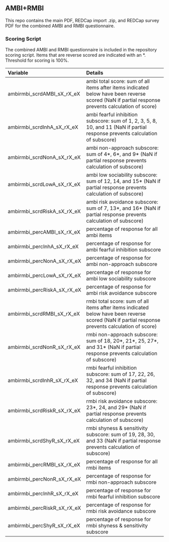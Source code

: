 ## AMBI+RMBI

This repo contains the main PDF, REDCap import .zip, and REDCap survey PDF for the combined AMBI and RMBI questionnaire.


### Scoring Script
The combined AMBI and RMBI questionnaire is included in the repository scoring script.  Items that are reverse scored are indicated with an *. Threshold for scoring is 100%.

| Variable | Details |
| :--  | :--  |
| ambirmbi_scrdAMBI_sX_rX_eX | ambi total score: sum of all items after items indicated below have been reverse scored (NaN if partial response prevents calculation of score) |
| ambirmbi_scrdInhA_sX_rX_eX | ambi fearful inhibition subscore: sum of 1, 2, 3, 5, 8, 10, and 11 (NaN if partial response prevents calculation of subscore) |
| ambirmbi_scrdNonA_sX_rX_eX | ambi non-approach subscore: sum of 4*, 6*, and 9* (NaN if partial response prevents calculation of subscore) |
| ambirmbi_scrdLowA_sX_rX_eX | ambi low sociability subscore: sum of 12, 14, and 15* (NaN if partial response prevents calculation of subscore) |
| ambirmbi_scrdRiskA_sX_rX_eX | ambi risk avoidance subscore: sum of 7, 13*, and 16* (NaN if partial response prevents calculation of subscore) |
| ambirmbi_percAMBI_sX_rX_eX | percentage of response for all ambi items |
| ambirmbi_percInhA_sX_rX_eX | percentage of response for ambi fearful inhibition subscore |
| ambirmbi_percNonA_sX_rX_eX | percentage of response for ambi non-approach subscore |
| ambirmbi_percLowA_sX_rX_eX | percentage of response for ambi low sociability subscore |
| ambirmbi_percRiskA_sX_rX_eX | percentage of response for ambi risk avoidance subscore |
| ambirmbi_scrdRMBI_sX_rX_eX | rmbi total score: sum of all items after items indicated below have been reverse scored (NaN if partial response prevents calculation of score) |
| ambirmbi_scrdNonR_sX_rX_eX | rmbi non-approach subscore: sum of 18, 20*, 21*, 25, 27*, and 31* (NaN if partial response prevents calculation of subscore) |
| ambirmbi_scrdInhR_sX_rX_eX | rmbi fearful inhibition subscore: sum of 17, 22, 26, 32, and 34 (NaN if partial response prevents calculation of subscore) |
| ambirmbi_scrdRiskR_sX_rX_eX | rmbi risk avoidance subscore: 23*, 24, and 29* (NaN if partial response prevents calculation of subscore) |
| ambirmbi_scrdShyR_sX_rX_eX | rmbi shyness & sensitivity subscore: sum of 19, 28, 30, and 33 (NaN if partial response prevents calculation of subscore) |
| ambirmbi_percRMBI_sX_rX_eX | percentage of response for all rmbi items |
| ambirmbi_percNonR_sX_rX_eX | percentage of response for rmbi non-approach subscore |
| ambirmbi_percInhR_sX_rX_eX | percentage of response for rmbi fearful inhibition subscore |
| ambirmbi_percRiskR_sX_rX_eX | percentage of response for rmbi risk avoidance subscore |
| ambirmbi_percShyR_sX_rX_eX | percentage of response for rmbi shyness & sensitivity subscore |